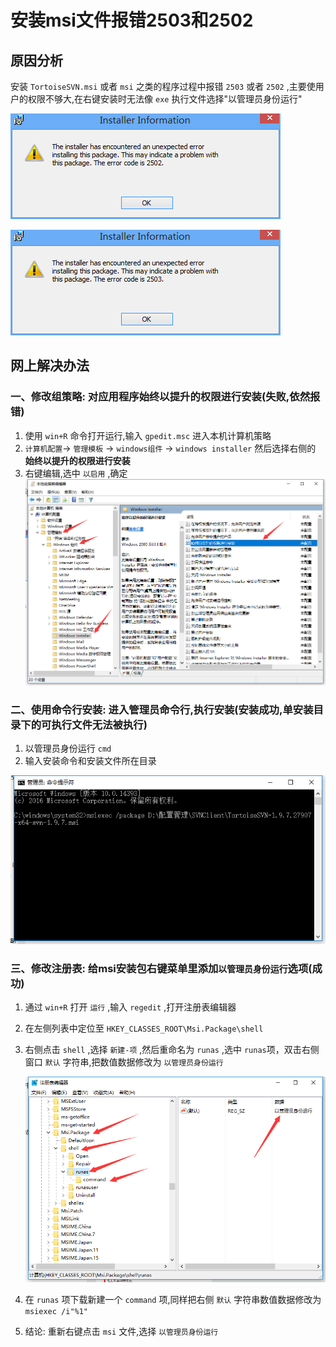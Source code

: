 # 安装msi文件报错2503和2502
## 原因分析
安装 `TortoiseSVN.msi` 或者 `msi` 之类的程序过程中报错 `2503` 或者 `2502` ,主要使用户的权限不够大,在右键安装时无法像 `exe` 执行文件选择"以管理员身份运行"

![2502](/Images/Windows/Windows安装.msi文件报错2502或2503/2502.jpg)

![2503](/Images/Windows/Windows安装.msi文件报错2502或2503/2503.jpg)

## 网上解决办法

### 一、修改组策略: 对应用程序始终以提升的权限进行安装(失败,依然报错)
1. 使用 `win+R` 命令打开运行,输入 `gpedit.msc` 进入本机计算机策略
1. `计算机配置`-> `管理模板` -> `windows组件` -> `windows installer` 然后选择右侧的 **始终以提升的权限进行安装**
1. 右键编辑,选中 `以启用` ,确定
![组策略编辑](/Images/Windows/Windows安装.msi文件报错2502或2503/gpedit.png)

### 二、使用命令行安装: 进入管理员命令行,执行安装(安装成功,单安装目录下的可执行文件无法被执行)
1. 以管理员身份运行 `cmd`
1. 输入安装命令和安装文件所在目录

  ![命令行安装](/Images/Windows/Windows安装.msi文件报错2502或2503/terminal.png)

### 三、修改注册表: 给msi安装包右键菜单里添加`以管理员身份运行`选项(成功)
1. 通过 `win+R` 打开 `运行` ,输入 `regedit` ,打开注册表编辑器
1. 在左侧列表中定位至 `HKEY_CLASSES_ROOT\Msi.Package\shell`
1. 右侧点击 `shell` ,选择 `新建-项` ,然后重命名为 `runas` ,选中 `runas`项，双击右侧窗口 `默认` 字符串,把数值数据修改为 `以管理员身份运行`

    ![注册表编辑器](/Images/Windows/Windows安装.msi文件报错2502或2503/regedit.png)

1. 在 `runas` 项下载新建一个 `command` 项,同样把右侧 `默认` 字符串数值数据修改为 `msiexec /i"%1"`
1. 结论: 重新右键点击 `msi` 文件,选择 `以管理员身份运行`